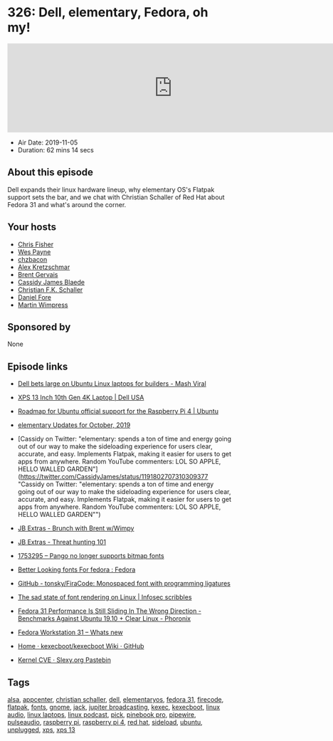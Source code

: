 # 326: Dell, elementary, Fedora, oh my!

<iframe src="https://player.fireside.fm/v2/RUkczH-V+HIfDTWmn?theme=dark" width="740" height="200" frameborder="0" scrolling="no"></iframe>

* Air Date: 2019-11-05
* Duration: 62 mins 14 secs

## About this episode

Dell expands their linux hardware lineup, why elementary OS's Flatpak support sets the bar, and we chat with Christian Schaller of Red Hat about Fedora 31 and what's around the corner.

## Your hosts
* [Chris Fisher](https://linuxunplugged.com/hosts/chrislas)
* [Wes Payne](https://linuxunplugged.com/hosts/wes)
* [chzbacon](https://linuxunplugged.com/hosts/chzbacon)
* [Alex Kretzschmar](https://linuxunplugged.com/guests/alexktz)
* [Brent Gervais](https://linuxunplugged.com/guests/brentgervais)
* [Cassidy James Blaede](https://linuxunplugged.com/guests/cassidyjames)
* [Christian F.K. Schaller](https://linuxunplugged.com/guests/christianschaller)
* [Daniel Fore](https://linuxunplugged.com/guests/danielfore)
* [Martin Wimpress](https://linuxunplugged.com/guests/martinwimpress)

## Sponsored by

None



## Episode links

  * [Dell bets large on Ubuntu Linux laptops for builders - Mash Viral](http://mashviral.com/dell-bets-large-on-ubuntu-linux-laptops-for-builders/ "Dell bets large on Ubuntu Linux laptops for builders - Mash Viral")
  * [XPS 13 Inch 10th Gen 4K Laptop | Dell USA](https://www.dell.com/en-us/work/shop/dell-laptops-and-notebooks/new-xps-13-developer-edition/spd/xps-13-7390-laptop/cax13w10p1c606csu?view=configurations "XPS 13 Inch 10th Gen 4K Laptop | Dell USA")
  * [Roadmap for Ubuntu official support for the Raspberry Pi 4 | Ubuntu](https://ubuntu.com/blog/roadmap-for-official-support-for-the-raspberry-pi-4 "Roadmap for Ubuntu official support for the Raspberry Pi 4 | Ubuntu")
  * [elementary Updates for October, 2019](https://blog.elementary.io/updates-for-october-2019/ "elementary Updates for October, 2019")
  * [Cassidy on Twitter: "elementary: spends a ton of time and energy going out of our way to make the sideloading experience for users clear, accurate, and easy. Implements Flatpak, making it easier for users to get apps from anywhere. Random YouTube commenters: LOL SO APPLE, HELLO WALLED GARDEN"](https://twitter.com/CassidyJames/status/1191802707310309377 "Cassidy on Twitter: "elementary: spends a ton of time and energy going out of our way to make the sideloading experience for users clear, accurate, and easy. Implements Flatpak, making it easier for users to get apps from anywhere. Random YouTube commenters: LOL SO APPLE, HELLO WALLED GARDEN"")
  * [JB Extras - Brunch with Brent w/Wimpy](https://extras.show/29 "JB Extras - Brunch with Brent w/Wimpy")
  * [JB Extras - Threat hunting 101](https://extras.show/30 "JB Extras - Threat hunting 101")
  * [1753295 – Pango no longer supports bitmap fonts ](https://bugzilla.redhat.com/show_bug.cgi?id=1753295 "1753295 – Pango no longer supports bitmap fonts
")

  * [Better Looking fonts For fedora : Fedora ](https://www.reddit.com/r/Fedora/comments/5nfenw/better_looking_fonts_for_fedora/ "Better Looking fonts For fedora : Fedora
")

  * [GitHub - tonsky/FiraCode: Monospaced font with programming ligatures ](https://github.com/tonsky/FiraCode "GitHub - tonsky/FiraCode: Monospaced font with programming ligatures
")

  * [The sad state of font rendering on Linux | Infosec scribbles ](https://pandasauce.org/post/linux-fonts/ "The sad state of font rendering on Linux | Infosec scribbles
")

  * [Fedora 31 Performance Is Still Sliding In The Wrong Direction - Benchmarks Against Ubuntu 19.10 + Clear Linux - Phoronix ](https://www.phoronix.com/scan.php?page=article&item=fedora-31-benchmarks&num=1 "Fedora 31 Performance Is Still Sliding In The Wrong Direction - Benchmarks Against Ubuntu 19.10 + Clear Linux - Phoronix
")

  * [Fedora Workstation 31 – Whats new](https://blogs.gnome.org/uraeus/2019/09/23/fedora-workstation-31-whats-new/ "Fedora Workstation 31 – Whats new")
  * [Home · kexecboot/kexecboot Wiki · GitHub](https://github.com/kexecboot/kexecboot/wiki "Home · kexecboot/kexecboot Wiki · GitHub")
  * [Kernel CVE · Slexy.org Pastebin](https://slexy.org/view/s2tkOlfEFc "Kernel CVE · Slexy.org Pastebin")



## Tags

[alsa](https://linuxunplugged.com/tags/alsa), [appcenter](https://linuxunplugged.com/tags/appcenter), [christian schaller](https://linuxunplugged.com/tags/christian%20schaller), [dell](https://linuxunplugged.com/tags/dell), [elementaryos](https://linuxunplugged.com/tags/elementaryos), [fedora 31](https://linuxunplugged.com/tags/fedora%2031), [firecode](https://linuxunplugged.com/tags/firecode), [flatpak](https://linuxunplugged.com/tags/flatpak), [fonts](https://linuxunplugged.com/tags/fonts), [gnome](https://linuxunplugged.com/tags/gnome), [jack](https://linuxunplugged.com/tags/jack), [jupiter broadcasting](https://linuxunplugged.com/tags/jupiter%20broadcasting), [kexec](https://linuxunplugged.com/tags/kexec), [kexecboot](https://linuxunplugged.com/tags/kexecboot), [linux audio](https://linuxunplugged.com/tags/linux%20audio), [linux laptops](https://linuxunplugged.com/tags/linux%20laptops), [linux podcast](https://linuxunplugged.com/tags/linux%20podcast), [pick](https://linuxunplugged.com/tags/pick), [pinebook pro](https://linuxunplugged.com/tags/pinebook%20pro), [pipewire](https://linuxunplugged.com/tags/pipewire), [pulseaudio](https://linuxunplugged.com/tags/pulseaudio), [raspberry pi](https://linuxunplugged.com/tags/raspberry%20pi), [raspberry pi 4](https://linuxunplugged.com/tags/raspberry%20pi%204), [red hat](https://linuxunplugged.com/tags/red%20hat), [sideload](https://linuxunplugged.com/tags/sideload), [ubuntu](https://linuxunplugged.com/tags/ubuntu), [unplugged](https://linuxunplugged.com/tags/unplugged), [xps](https://linuxunplugged.com/tags/xps), [xps 13](https://linuxunplugged.com/tags/xps%2013)